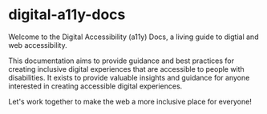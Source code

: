 # digital-a11y-docs

Welcome to the Digital Accessibility (a11y) Docs, a living guide to digtial and web accessibility. 

This documentation aims to provide guidance and best practices for creating inclusive digital experiences that are accessible to people with disabilities. It exists to provide valuable insights and guidance for anyone interested in creating accessible digital experiences.

Let's work together to make the web a more inclusive place for everyone!
